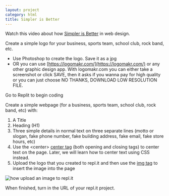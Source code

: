 ```yaml
---
layout: project
category: html
title: Simpler is Better
---
```


Watch this video about how [Simpler is Better](https://drive.google.com/open?id=1hpUxydU5K0Lv9N_UkXRrQDSfIBxV8RAp) in web design.


Create a simple logo for your business, sports team, school club, rock band, etc.
  - Use Photoshop to create the logo. Save it as a jpg
  - OR you can use [https://logomakr.com/](https://logomakr.com/) or any other graphic design app. With logomakr.com you can either take a screenshot or click SAVE, then it asks if you wanna pay for high quality or you can just choose NO THANKS, DOWNLOAD LOW RESOLUTION FILE.


Go to Replit to begin coding

Create a simple webpage (for a business, sports team, school club, rock band, etc) with:
1.  A Title
1.  Heading (H1)
1.  Three simple details in normal text on three separate lines (motto or slogan, fake phone number, fake building address, fake email, fake store hours, etc)
1.  Use the &lt;center&gt; [center tag](https://www.w3schools.com/tags/tag_center.asp) (both opening and closing tags) to center text on the page. Later, we will learn how to center text using CSS instead.
1.  Upload the logo that you created to repl.it and then use the [img tag](https://www.w3schools.com/tags/tag_img.asp) to insert the image into the page

![how upload an image to repl.it](/wdarchive/html/replitUploadImage.png)

When finished, turn in the URL of your repl.it project.
